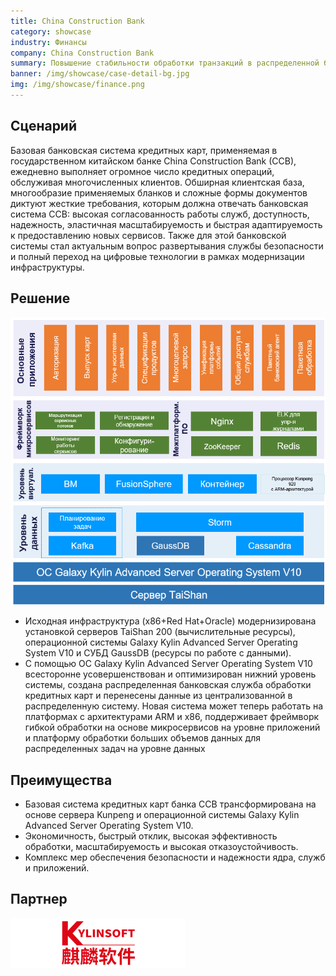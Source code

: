 ```yaml
---
title: China Construction Bank
category: showcase
industry: Финансы
company: China Construction Bank
summary: Повышение стабильности обработки транзакций в распределенной базовой банковской системе CCB по работе с кредитными картами
banner: /img/showcase/case-detail-bg.jpg
img: /img/showcase/finance.png
---
```


<div >

## **Сценарий**

Базовая банковская система кредитных карт, применяемая в государственном китайском банке China Construction Bank (CCB), ежедневно выполняет огромное число кредитных операций, обслуживая многочисленных клиентов. Обширная клиентская база, многообразие применяемых бланков и сложные формы документов диктуют жесткие требования, которым должна отвечать банковская система CCB: высокая согласованность работы служб, доступность, надежность, эластичная масштабируемость и быстрая адаптируемость к предоставлению новых сервисов. Также для этой банковской системы стал актуальным вопрос развертывания службы безопасности и полный переход на цифровые технологии в рамках модернизации инфраструктуры.

## **Решение**

<div align="center" class="case-img"><img src="./f1.png"/></div>

- Исходная инфраструктура (x86+Red Hat+Oracle) модернизирована установкой серверов TaiShan 200 (вычислительные ресурсы), операционной системы Galaxy Kylin Advanced Server Operating System V10 и СУБД GaussDB (ресурсы по работе с данными).
- С помощью ОС Galaxy Kylin Advanced Server Operating System V10 всесторонне усовершенствован и оптимизирован нижний уровень системы, создана распределенная банковская служба обработки кредитных карт и перенесены данные из централизованной в распределенную систему. Новая система может теперь работать на платформах с архитектурами ARM и x86, поддерживает фреймворк гибкой обработки на основе микросервисов на уровне приложений и платформу обработки больших объемов данных для распределенных задач на уровне данных

## **Преимущества**

- Базовая система кредитных карт банка CCB трансформирована на основе сервера Kunpeng и операционной системы Galaxy Kylin Advanced Server Operating System V10.
- Экономичность, быстрый отклик, высокая эффективность обработки, масштабируемость и высокая отказоустойчивость.
- Комплекс мер обеспечения безопасности и надежности ядра, служб и приложений.

## **Партнер**

<div ><img src="./qiling.png"/></div>

</div>
